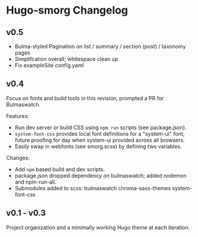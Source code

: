 # Hugo-smorg Changelog

## v0.5

* Bulma-styled Pagination on list / summary / section (post) / taxonomy pages
* Simplifcation overall; whitespace clean up
* Fix exampleSite config.yaml

## v0.4

Focus on fonts and build tools in this revision, prompted a PR for Bulmaswatch. 

Features:

* Run dev server or build CSS using `npm run` scripts (see package.json).
* `system-font-css` provides local font definitions for a "system-ui" font, future proofing 
  for day when system-ui provided across all browsers.
* Easily swap in webfonts (see smorg.scss) by defining two variables.

Changes: 

* Add `npm` based build and dev scripts.
* package.json dropped dependency on bulmaswatch; added nodemon and npm-run-all.
* Submodules added to scss: bulmaswatch  chroma-sass-themes system-font-css

## v0.1 - v0.3

Project organization and a minimally working Hugo theme at each iteration.

